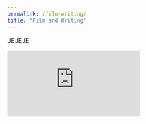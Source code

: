 ```yaml
---
permalink: /film-writing/
title: "Film and Writing"
---
```


JEJEJE

<!-- Contenedor responsivo para el video de YouTube -->
<div class="video-container">
  <iframe src="https://www.youtube.com/embed/Sbuip0UXI_A?autoplay=0&loop=1&playlist=Sbuip0UXI_A" 
          frameborder="0" 
          allow="accelerometer; autoplay; encrypted-media; gyroscope; picture-in-picture" 
          allowfullscreen>
  </iframe>
</div>

<!-- Bloque de contacto personalizado -->
<div class="social-links">
  <a href="https://www.instagram.com/seroximoron" target="_blank" aria-label="Instagram">
    <i class="fab fa-instagram"></i>
  </a>
  <a href="https://www.linkedin.com/in/pscesar" target="_blank" aria-label="LinkedIn">
    <i class="fab fa-linkedin"></i>
  </a>
  <a href="https://segismu.itch.io" target="_blank" aria-label="Itch.io">
    <i class="fab fa-itch-io"></i>
  </a>
</div>

